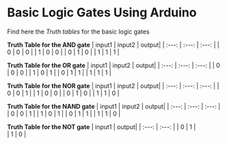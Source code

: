 # Basic Logic Gates Using Arduino

Find here the *Truth tables* for the basic logic gates

**Truth Table for the AND gate**
| input1    |   input2  | output|
| :---:     |   :---:   | :---: |
|     0      |      0     |    0   |
|     1      |       0    |    0  |
|      0    |       1    |   0   |
|      1     |      1     |   1   |

**Truth Table for the OR gate**
| input1    |   input2  | output|
| :---:     |   :---:   | :---: |
|     0      |      0     |    0   |
|     1      |       0    |    1  |
|      0    |       1    |   1   |
|      1     |      1     |   1   |

**Truth Table for the NOR gate**
| input1    |   input2  | output|
| :---:     |   :---:   | :---: |
|     0      |      0     |    1   |
|     1      |       0    |    0  |
|      0    |       1    |   0   |
|      1     |      1     |   0   |

**Truth Table for the NAND gate**
| input1    |   input2  | output|
| :---:     |   :---:   | :---: |
|     0      |      0     |    1  |
|     1      |       0    |    1 |
|      0    |       1    |   1   |
|      1     |      1     |   0   |

**Truth Table for the NOT gate**
| input1    |     output|
| :---:     |    :---: |
|     0     |      1     |   
|     1      |     0  |
